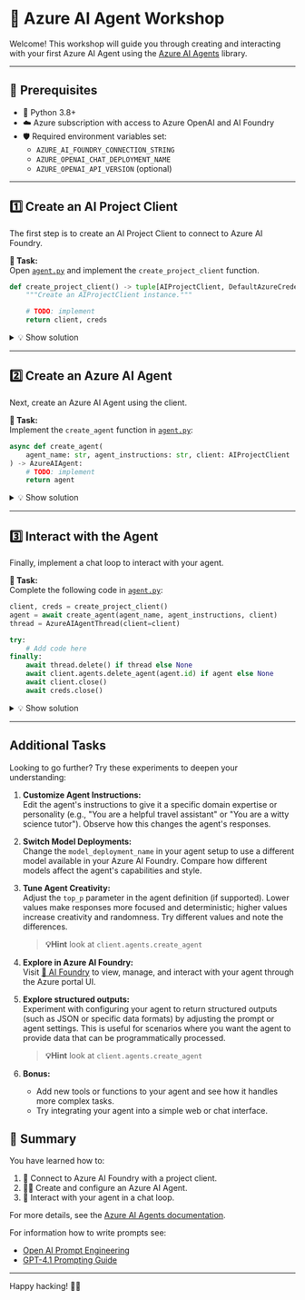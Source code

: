 # 🤖 Azure AI Agent Workshop

Welcome! This workshop will guide you through creating and interacting with your first Azure AI Agent using the [Azure AI Agents](https://github.com/microsoft/semantic-kernel/blob/main/python/samples/getting_started_with_agents/azure_ai_agent/README.md) library.

---

## 🚦 Prerequisites

- 🐍 Python 3.8+
- ☁️ Azure subscription with access to Azure OpenAI and AI Foundry
- 🛡️ Required environment variables set:
  - `AZURE_AI_FOUNDRY_CONNECTION_STRING`
  - `AZURE_OPENAI_CHAT_DEPLOYMENT_NAME`
  - `AZURE_OPENAI_API_VERSION` (optional)

---

## 1️⃣ Create an AI Project Client

The first step is to create an AI Project Client to connect to Azure AI Foundry.

**📝 Task:**  
Open [`agent.py`](./agent.py) and implement the `create_project_client` function.

```python
def create_project_client() -> tuple[AIProjectClient, DefaultAzureCredential]:
    """Create an AIProjectClient instance."""

    # TODO: implement 
    return client, creds
```

<details>
  <summary>💡 Show solution</summary>

  ```python
  import os
  from azure.identity import DefaultAzureCredential
  from azure.ai.agent import AzureAIAgent, AzureAIAgentSettings

  endpoint = os.environ.get("AZURE_AI_FOUNDRY_CONNECTION_STRING")
  deployment_name = os.environ.get("AZURE_OPENAI_CHAT_DEPLOYMENT_NAME")
  api_version = os.environ.get("AZURE_OPENAI_API_VERSION", None)

  ai_agent_settings = AzureAIAgentSettings(
      endpoint=endpoint,
      model_deployment_name=deployment_name,
      api_version=api_version,
  )

  creds = DefaultAzureCredential()
  client = AzureAIAgent.create_client(
      credential=creds,
      endpoint=ai_agent_settings.endpoint,
      api_version=ai_agent_settings.api_version,
  )
  ```
</details>

---

## 2️⃣ Create an Azure AI Agent

Next, create an Azure AI Agent using the client.

**📝 Task:**  
Implement the `create_agent` function in [`agent.py`](./agent.py):

```python
async def create_agent(
    agent_name: str, agent_instructions: str, client: AIProjectClient
) -> AzureAIAgent:
    # TODO: implement
    return agent
```

<details>
  <summary>💡 Show solution</summary>

  ```python
  """Create a Semantic Kernel agent."""
  endpoint = os.environ.get("AZURE_AI_FOUNDRY_CONNECTION_STRING")
  deployment_name = os.environ.get("AZURE_OPENAI_CHAT_DEPLOYMENT_NAME")
  api_version = os.environ.get("AZURE_OPENAI_API_VERSION", None)

  ai_agent_settings = AzureAIAgentSettings(
      endpoint=endpoint,
      model_deployment_name=deployment_name,
      api_version=api_version,
  )

  # Create an agent on the Azure AI agent service
  agent_definition = await client.agents.create_agent(
      model=ai_agent_settings.model_deployment_name,
      name=agent_name,
      instructions=agent_instructions,
  )

  agent = AzureAIAgent(
      client=client,
      definition=agent_definition,
  )
  ```
</details>

---

## 3️⃣ Interact with the Agent

Finally, implement a chat loop to interact with your agent.

**📝 Task:**  
Complete the following code in [`agent.py`](./agent.py):

```python
client, creds = create_project_client()
agent = await create_agent(agent_name, agent_instructions, client)
thread = AzureAIAgentThread(client=client)

try:
    # Add code here
finally:
    await thread.delete() if thread else None
    await client.agents.delete_agent(agent.id) if agent else None
    await client.close()
    await creds.close()
```

<details>
  <summary>💡 Show solution</summary>

  ```python
  user_input = (
      "Ask the user how they are doing today and offer to help with anything."
  )
  print("Welcome! (type 'exit' to exit.)")
  try:
      while user_input.lower() != "exit":
          async for agent_response in agent.invoke(messages=user_input, thread=thread):
              print(f"Agent: {agent_response}")
          user_input = input("You: ")
          if not user_input.strip():
              continue
  except KeyboardInterrupt:
      print("\nExiting. Goodbye!")
  ```
</details>

---

## Additional Tasks

Looking to go further? Try these experiments to deepen your understanding:

1. **Customize Agent Instructions:**  
   Edit the agent's instructions to give it a specific domain expertise or personality (e.g., "You are a helpful travel assistant" or "You are a witty science tutor"). Observe how this changes the agent's responses.

2. **Switch Model Deployments:**  
   Change the `model_deployment_name` in your agent setup to use a different model available in your Azure AI Foundry. Compare how different models affect the agent's capabilities and style.

3. **Tune Agent Creativity:**  
   Adjust the `top_p` parameter in the agent definition (if supported). Lower values make responses more focused and deterministic; higher values increase creativity and randomness. Try different values and note the differences.
   
   > **💡Hint** look at `client.agents.create_agent`

4. **Explore in Azure AI Foundry:**  
   Visit [🤖 AI Foundry](https://ai.azure.com/) to view, manage, and interact with your agent through the Azure portal UI.

5. **Explore structured outputs:**  
   Experiment with configuring your agent to return structured outputs (such as JSON or specific data formats) by adjusting the prompt or agent settings. This is useful for scenarios where you want the agent to provide data that can be programmatically processed.

   > **💡Hint** look at `client.agents.create_agent`
   
6. **Bonus:**  
   - Add new tools or functions to your agent and see how it handles more complex tasks.
   - Try integrating your agent into a simple web or chat interface.

## 🏁 Summary

You have learned how to:

1. 🔗 Connect to Azure AI Foundry with a project client.
2. 🧑‍💻 Create and configure an Azure AI Agent.
3. 💬 Interact with your agent in a chat loop.

For more details, see the [Azure AI Agents documentation](https://github.com/microsoft/semantic-kernel/blob/main/python/samples/getting_started_with_agents/azure_ai_agent/README.md).

For information how to write prompts see:

- [Open AI Prompt Engineering](https://platform.openai.com/docs/guides/prompt-engineering/prompt-engineering)
- [GPT-4.1 Prompting Guide](https://cookbook.openai.com/examples/gpt4-1_prompting_guide)

---

Happy hacking! 🤖✨